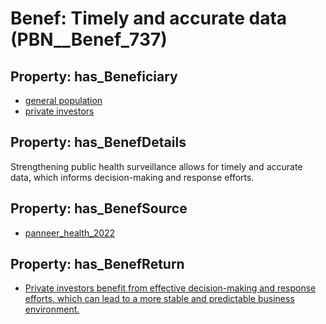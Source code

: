 # Benef: __Timely and accurate data__ (PBN__Benef_737)

## Property: has_Beneficiary

* [general population](../Stakeholder/PBN__Stakeholder_9)
* [private investors](../Stakeholder/PBN__Stakeholder_89)

## Property: has_BenefDetails

Strengthening public health surveillance allows for timely and accurate data, which informs decision-making and response efforts.

## Property: has_BenefSource

* [panneer_health_2022](../Article/PBN__Article_144)

## Property: has_BenefReturn

* [Private investors benefit from effective decision-making and response efforts, which can lead to a more stable and predictable business environment.](../BenefReturn/PBN__BenefReturn_796)

